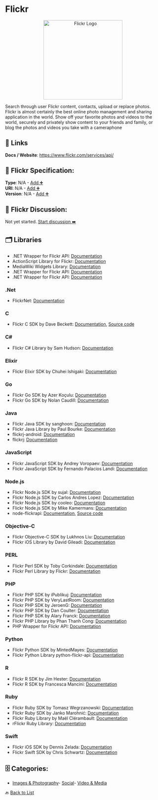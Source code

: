 # Flickr
<p align="center">
    <img width="256" src="https://raw.githubusercontent.com/apis-list/apis-list/main/apis/flickr/logo_256x256.png" alt="Flickr Logo"/>
</p>
Search through user Flickr content, contacts, upload or replace photos.  Flickr is almost certainly the best online photo management and sharing application in the world.  Show off your favorite photos and videos to the world, securely and privately show content to your friends and family, or blog the photos and videos you take with a cameraphone

##  🔗 Links
**Docs / Website**: https://www.flickr.com/services/api/

## 🧬 Flickr Specification:
**Type**: N/A - [Add ➕](https://github.com/apis-list/apis-list/edit/main/apis.yaml#L6740)  
**URI**: N/A - [Add ➕](https://github.com/apis-list/apis-list/edit/main/apis.yaml#L6740)  
**Version**: N/A - [Add ➕](https://github.com/apis-list/apis-list/edit/main/apis.yaml#L6740)

## 💬 Flickr Discussion:
Not yet started. [Start discussion ➡️](https://github.com/apis-list/apis-list/discussions/new)

## 🗂️ Libraries
### 
- .NET Wrapper for Flickr API: [Documentation]()
- ActionScript Library for Flickr: [Documentation](http://code.google.com/p/as3flickrlib/)
- MediaWiki Widgets Library: [Documentation](http://www.mediawikiwidgets.org/)
- .NET Wrapper for Flickr API: [Documentation]()
- .NET Wrapper for Flickr API: [Documentation]()
### .Net
- FlickrNet: [Documentation](http://flickrnet.codeplex.com/)
### C
- Flickr C SDK by Dave Beckett: [Documentation](http://librdf.org/flickcurl/), [Source code](https://github.com/dajobe/flickcurl)
### C#
- Flickr C# Library by Sam Hudson: [Documentation](https://github.com/samjudson/flickr-net)
### Elixir
- Flickr Elixir SDK by Chuhei Ishigaki: [Documentation](https://github.com/chuhey/flickr_uploader)
### Go
- Flickr Go SDK by Azer Koçulu: [Documentation](https://github.com/azer/go-flickr)
- Flickr Go SDK by Nolan Caudill: [Documentation](https://github.com/mncaudill/go-flickr)
### Java
- Flickr Java SDK by sanghoon: [Documentation](https://github.com/code-it-like-beckham/flickr-api-wrapper)
- Flickr Java Library by Paul Bourke: [Documentation](https://github.com/yuyang226/FlickrjApi4Android)
- flickrj-android: [Documentation](https://code.google.com/p/flickrj-android/)
- flickrj: [Documentation](http://sourceforge.net/projects/flickrj/)
### JavaScript
- Flickr JavaScript SDK by Andrey Voropaev: [Documentation](https://github.com/thisavoropaev/flickrest)
- Flickr JavaScript SDK by Fernando Palacios Landi: [Documentation](https://github.com/fernandoPalaciosGit/flickr-photos-fetcher)
### Node.js
- Flickr Node.js SDK by sujal: [Documentation](https://github.com/sujal/node-flickr)
- Flickr Node.js SDK by Carlos Andres Lopez: [Documentation](https://github.com/calopez/hapi-js-fliquer)
- Flickr Node.js SDK by cooleo: [Documentation](https://github.com/cooleo/FlickrJS)
- Flickr Node.js SDK by Mike Kamermans: [Documentation](https://github.com/Pomax/node-flickrapi)
- node-flickrapi: [Documentation](https://www.npmjs.org/package/flickrapi), [Source code](https://github.com/Pomax/node-flickrapi)
### Objective-C
- Flickr Objective-C SDK by Lukhnos Liu: [Documentation](https://github.com/lukhnos/objectiveflickr)
- Flickr iOS Library by David Gileadi: [Documentation](https://github.com/dgileadi/OnlineImagePicker)
### PERL
- Flickr Perl SDK by Toby Corkindale: [Documentation](https://github.com/TJC/Flickr-API2)
- Flickr Perl Library by Flickr: [Documentation](https://github.com/iamcal/perl-Flickr-API)
### PHP
- Flickr PHP SDK by iPublikuj: [Documentation](https://github.com/iPublikuj/flickr)
- Flickr PHP SDK by VeryLastRoom: [Documentation](https://github.com/rezzza/FlickrBundle)
- Flickr PHP SDK by JeroenG: [Documentation](https://github.com/Jeroen-G/Flickr)
- Flickr PHP SDK by Dan Coulter: [Documentation](https://github.com/dan-coulter/phpflickr)
- Flickr PHP SDK by Alary Franck: [Documentation](https://github.com/DantSu/PHPFlickr-Oauth)
- Flickr PHP Library by Phan Thanh Cong: [Documentation](https://github.com/ptcong/php-remote-image-uploader)
- PHP Wrapper for Flickr API: [Documentation](http://sourceforge.net/projects/phlickr/)
### Python
- Flickr Python SDK by MintedMayes: [Documentation](https://github.com/MintedMayes/python-flickr-api)
- Flickr Python Library python-flickr-api: [Documentation](https://github.com/alexis-mignon/python-flickr-api)
### R
- Flickr R SDK by Jim Hester: [Documentation](https://github.com/jimhester/flickrr)
- Flickr R SDK by Francesca Mancini: [Documentation](https://github.com/FrancescaMancini/Flickr-API)
### Ruby
- Flickr Ruby SDK by Tomasz Wegrzanowski: [Documentation](https://github.com/taw/objectiveflickr)
- Flickr Ruby SDK by Janko Marohnić: [Documentation](https://github.com/janko-m/flickr-objects)
- Flickr Ruby Library by Maël Clérambault: [Documentation](https://github.com/hanklords/flickraw)
- rFlickr Ruby Library: [Documentation](http://www.maxdunn.com/RoR+and+Flickr)
### Swift
- Flickr iOS SDK by Dennis Zelada: [Documentation](https://github.com/denniszelada/flickrfinder)
- Flickr Swift SDK by Chris Schwartz: [Documentation](https://github.com/chris-schwartz/ios-swift-flickr-client)


## 🗄️ Categories:
- [Images & Photography](https://github.com/apis-list/apis-list#images--photography-)- [Social](https://github.com/apis-list/apis-list#social-)- [Video & Media](https://github.com/apis-list/apis-list#video--media-)

🔙  [Back to List](https://github.com/apis-list/apis-list)
